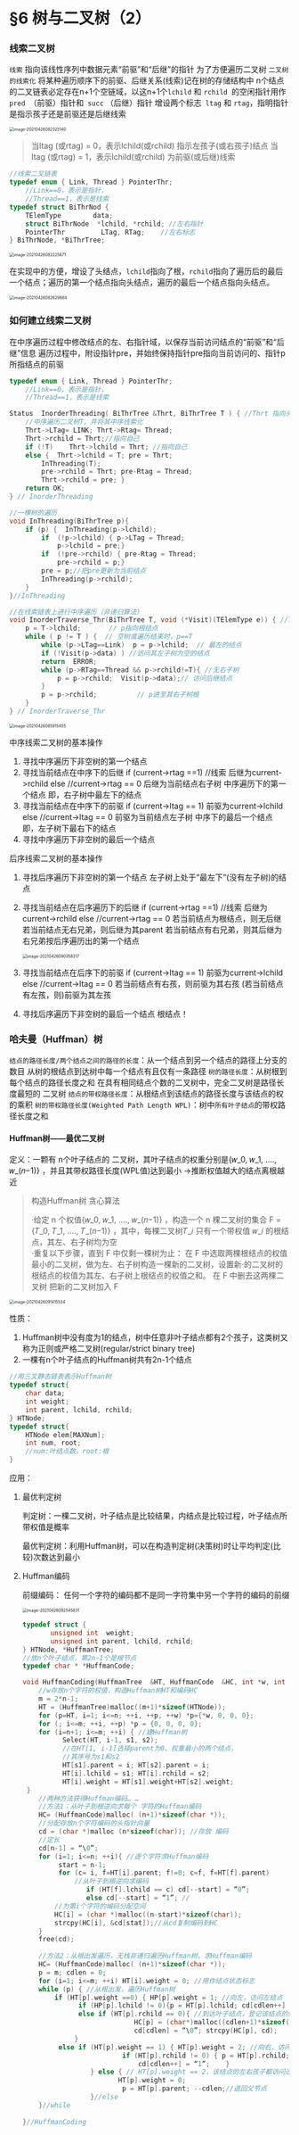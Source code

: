 # §6 树与二叉树（2）

### 线索二叉树

`线索` 指向该线性序列中数据元素“前驱”和“后继”的指针
为了方便遍历二叉树
`二叉树的线索化` 将某种遍历顺序下的前驱、后继关系(线索)记在树的存储结构中
n个结点的二叉链表必定存在n+1个空链域，以这n+1个`lchild` 和 `rchild `的空闲指针用作 `pred `（前驱）指针和` succ` （后继）指针
增设两个标志` ltag` 和 `rtag`，指明指针是指示孩子还是前驱还是后继线索

<img src="C:\Users\Anne\AppData\Roaming\Typora\typora-user-images\image-20210426082325140.png" alt="image-20210426082325140" style="zoom:50%;" />

> 当ltag (或rtag) = 0，表示lchild(或rchild) 指示左孩子(或右孩子)结点
> 当ltag (或rtag) = 1，表示lchild(或rchild) 为前驱(或后继)线索

```c++
//线索二叉链表
typedef enum { Link, Thread } PointerThr;  
	//Link==0，表示是指针，
	//Thread==1，表示是线索
typedef struct BiThrNod {
    TElemType        data;
    struct BiThrNode  *lchild, *rchild; //左右指针
    PointerThr         LTag, RTag;    //左右标志
} BiThrNode, *BiThrTree;
```

<img src="C:\Users\Anne\AppData\Roaming\Typora\typora-user-images\image-20210426082225671.png" alt="image-20210426082225671" style="zoom:50%;" />

在实现中的方便，增设了头结点，`lchild`指向了根，`rchild`指向了遍历后的最后一个结点；遍历的第一个结点指向头结点，遍历的最后一个结点指向头结点。

<img src="C:\Users\Anne\AppData\Roaming\Typora\typora-user-images\image-20210426082629684.png" alt="image-20210426082629684" style="zoom:50%;" />

### 如何建立线索二叉树

在中序遍历过程中修改结点的左、右指针域，以保存当前访问结点的“前驱”和“后继”信息
遍历过程中，附设指针pre，并始终保持指针pre指向当前访问的、指针p所指结点的前驱

```c++
typedef enum { Link, Thread } PointerThr;  
	//Link==0，表示是指针，
	//Thread==1，表示是线索

Status  InorderThreading( BiThrTree &Thrt, BiThrTree T ) { //Thrt 指向头结点
    //中序遍历二叉树T，并将其中序线索化
	Thrt->LTag= LINK; Thrt->Rtag= Thread;
	Thrt->rchild = Thrt;//指向自己
 	if (!T)    Thrt->lchild = Thrt; //指向自己
 	else {  Thrt->lchild = T; pre = Thrt;
		InThreading(T);
		pre->rchild = Thrt; pre-Rtag = Thread;
		Thrt->rchild = pre; } 
	return OK;
} // InorderThreading

//一棵树的遍历
void InThreading(BiThrTree p){
    if (p) {  InThreading(p->lchild);
		if  (!p->lchild) { p->LTag = Thread;  
			p->lchild = pre;}
		if  (!pre->rchild) { pre-Rtag = Thread; 
			pre->rchild = p;}
		pre = p;//把pre更新为当前结点
		InThreading(p->rchild); 
	}
}//InThreading

//在线索链表上进行中序遍历（非递归算法）
void InorderTraverse_Thr(BiThrTree T, void (*Visit)(TElemType e)) { //T指向头结点
	p = T->lchild;       // p指向根结点
	while ( p != T ) {  // 空树或遍历结束时，p==T
		while (p->LTag==Link)  p = p->lchild;  // 最左的结点
		if (!Visit(p->data) ) //访问其左子树为空的结点
		return  ERROR;
		while (p->RTag==Thread && p->rchild!=T){ //无右子树
			p = p->rchild;  Visit(p->data);// 访问后继结点
		}
        p = p->rchild;          // p进至其右子树根
	}
} // InorderTraverse_Thr
```

<img src="C:\Users\Anne\AppData\Roaming\Typora\typora-user-images\image-20210426085915455.png" alt="image-20210426085915455" style="zoom:50%;" />

中序线索二叉树的基本操作

1. 寻找中序遍历下非空树的第一个结点
2. 寻找当前结点在中序下的后继
   	if (current->rtag ==1) //线索
       	后继为current->rchild
   	else   //current->rtag == 0
       	后继为当前结点右子树 中序遍历下的第一个结点 即，右子树中最左下的结点
3. 寻找当前结点在中序下的前驱
       if (current->ltag == 1)
            前驱为current->lchild 
       else //current->ltag == 0
            前驱为当前结点左子树 中序下的最后一个结点 即，左子树下最右下的结点 
4. 寻找中序遍历下非空树的最后一个结点



后序线索二叉树的基本操作

1. 寻找后序遍历下非空树的第一个结点
   左子树上处于“最左下”(没有左子树)的结点

2. 寻找当前结点在后序遍历下的后继
   if (current->rtag ==1) //线索
       后继为current->rchild
   else   //current->rtag == 0
      若当前结点为根结点，则无后继
      若当前结点无右兄弟，则后继为其parent
      若当前结点有右兄弟，则其后继为右兄弟按后序遍历出的第一个结点 

   <img src="C:\Users\Anne\AppData\Roaming\Typora\typora-user-images\image-20210426090358317.png" alt="image-20210426090358317" style="zoom:50%;" />

3. 寻找当前结点在后序下的前驱
   if (current->ltag == 1)
        前驱为current->lchild 
   else    //current->ltag == 0
            若当前结点有右孩，则前驱为其右孩
            (若当前结点有左孩，则)前驱为其左孩     

4. 寻找后序遍历下非空树的最后一个结点
     根结点！



### 哈夫曼（Huffman）树

`结点的路径长度/两个结点之间的路径的长度`：从一个结点到另一个结点的路径上分支的数目
	从树的根结点到达树中每一个结点有且仅有一条路径
`树的路径长度`：从树根到每个结点的路径长度之和
	在具有相同结点个数的二叉树中，完全二叉树是路径长度最短的 二叉树
`结点的带权路径长度`：从根结点到该结点的路径长度与该结点的权的乘积
`树的带权路径长度(Weighted Path Length WPL)`：树中`所有叶子结点`的带权路径长度之和

#### Huffman树——最优二叉树

定义：一颗有 n个叶子结点的 二叉树，其叶子结点的权重分别是{𝑤_0, 𝑤_1, …., 𝑤_(𝑛−1)} ，并且其带权路径长度(WPL值)达到最小 →推断权值越大的结点离根越近

> 构造Huffman树  贪心算法
>
> ·给定 n 个权值{𝑤_0, 𝑤_1, …., 𝑤_(𝑛−1)} ，构造一个 n 棵二叉树的集合 F = {𝑇_0, 𝑇_1, …., 𝑇_(𝑛−1)} ，其中，每棵二叉树𝑇_𝑖 只有一个带权值 𝑤_𝑖  的根结点，其左、右子树均为空    
> ·重复以下步骤，直到 F 中仅剩一棵树为止：
> 	在 F 中选取两棵根结点的权值最小的二叉树，做为左、右子树构造一棵新的二叉树，设置新·的二叉树的根结点的权值为其左、右子树上根结点的权值之和。
> 	在 F 中删去这两棵二叉树
> 	把新的二叉树加入 F

<img src="C:\Users\Anne\AppData\Roaming\Typora\typora-user-images\image-20210426091415534.png" alt="image-20210426091415534" style="zoom:50%;" />

性质：

1. Huffman树中没有度为1的结点，树中任意非叶子结点都有2个孩子，这类树又称为正则或严格二叉树(regular/strict binary tree)
2. 一棵有n个叶子结点的Huffman树共有2n-1个结点 

```c++
//用三叉静态链表表示Huffman树
typedef struct{
    char data;
    int weight;
    int parent, lchild, rchild;
} HTNode;
typedef struct{
    HTNode elem[MAXNum];
    int num, root;
    //num:叶结点数，root:根
}
```

应用：

1. 最优判定树

   判定树：一棵二叉树，叶子结点是比较结果，内结点是比较过程，叶子结点所带权值是概率

   最优判定树：利用Huffman树，可以在构造判定树(决策树)时让平均判定(比较)次数达到最小

2. Huffman编码

   前缀编码： 任何一个字符的编码都不是同一字符集中另一个字符的编码的前缀

   <img src="C:\Users\Anne\AppData\Roaming\Typora\typora-user-images\image-20210426092545831.png" alt="image-20210426092545831" style="zoom:50%;" />

   ```c++
   typedef struct {
          unsigned int  weight;
          unsigned int parent, lchild, rchild;
   } HTNode, *HuffmanTree;
   //放n个叶子结点，第2n-1个是根节点
   typedef char * *HuffmanCode; 
   
   void HuffmanCoding(HuffmanTree  &HT, HuffmanCode  &HC, int *w, int n) {
       //w存放n个字符的权值，构造Huffman树HT和编码HC
       m = 2*n-1; 
       HT = (HuffmanTree)malloc((m+1)*sizeof(HTNode));
       for (p=HT, i=1; i<=n; ++i, ++p, ++w) *p={*w, 0, 0, 0};
       for (; i<=m; ++i, ++p) *p = {0, 0, 0, 0};
       for (i=n+1; i<=m; ++i) { //建Huffman树
             Select(HT, i-1, s1, s2);
             //在HT[1, i-1]选择parent为0、权重最小的两个结点，
             //其序号为s1和s2
             HT[s1].parent = i; HT[s2].parent = i;
             HT[i].lchild = s1; HT[i].rchild = s2;
             HT[i].weight = HT[s1].weight+HT[s2].weight;
   	}
       //两种方法获得Huffman编码… …
       //方法1：从叶子到根逆向求每个 字符的Huffman编码
       HC= (HuffmanCode)malloc( (n+1)*sizeof(char *));
       //分配存放n个字符编码的头指针向量
       cd = (char *)malloc (n*sizeof(char)); //存放 编码 
       //定长
       cd[n-1] = “\0”;
       for (i=1; i<=n; ++i){ //逐个字符求Huffman编码
            start = n-1;
            for (c= i, f=HT[i].parent; f!=0; c=f, f=HT[f].parent)
   	  			//从叶子到根逆向求编码
                   if (HT[f].lchild == c) cd[--start] = “0”;
                   else cd[--start] = “1”; //
           //为第i个字符的编码分配空间
           HC[i] = (char *)malloc((n-start)*sizeof(char));
           strcpy(HC[i], &cd[stat]);//从cd复制编码到HC
       }
       free(cd);
       
       //方法2：从根出发遍历，无栈非递归遍历Huffman树，求Huffman编码
       HC= (HuffmanCode)malloc( (n+1)*sizeof(char *));
       p = m; cdlen = 0;
       for (i=1; i<=m; ++i) HT[i].weight = 0; //用作结点状态标志
       while (p) { //从根出发，遍历Huffman树
           if (HT[p].weight ==0) { HP[p].weight = 1; //向左，访问左结点
                 if (HP[p].lchild != 0){p = HT[p].lchild; cd[cdlen++] = “0”;}
                 else if (HT[p].rchild == 0){ //到达叶子结点，登记该结点的编码
                               HC[p] = (char*)malloc((cdlen+1)*sizeof(char));
                               cd[cdlen] = “\0”; strcpy(HC[p], cd);   }
                }
            else if (HT[p].weight == 1) { HT[p].weight = 2; //向右，访问由结点
                            if (HT[p].rchild != 0) { p = HT[p].rchild; 
                                cd[cdlen++] = “1”;    }
                    } else { // HT[p].weight == 2，该结点的左右孩子都访问过了 
                           HT[p].weight = 0; 
                			p = HT[p].parent; --cdlen;//退回父节点
                    }//else
       }//while
       
   }//HuffmanCoding
   
   
   ```

   





